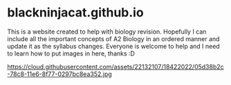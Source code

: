 # blackninjacat.github.io
This is a website created to help with biology revision. Hopefully I can include all the important concepts of A2 Biology in an ordered manner and update it as the syllabus changes. Everyone is welcome to help and I need to learn how to put images in here, thanks :D

https://cloud.githubusercontent.com/assets/22132107/18422022/05d38b2c-78c8-11e6-8f77-0297bc8ea352.jpg
